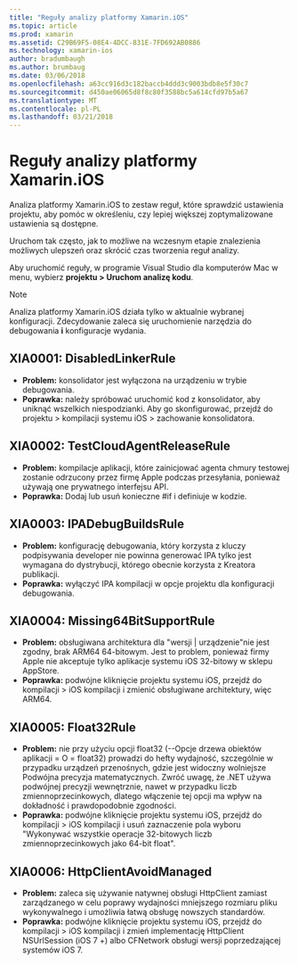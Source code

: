 ```yaml
---
title: "Reguły analizy platformy Xamarin.iOS"
ms.topic: article
ms.prod: xamarin
ms.assetid: C29B69F5-08E4-4DCC-831E-7FD692AB0886
ms.technology: xamarin-ios
author: bradumbaugh
ms.author: brumbaug
ms.date: 03/06/2018
ms.openlocfilehash: a63cc916d3c182baccb4ddd3c9003bdb8e5f30c7
ms.sourcegitcommit: d450ae06065d8f8c80f3588bc5a614cfd97b5a67
ms.translationtype: MT
ms.contentlocale: pl-PL
ms.lasthandoff: 03/21/2018
---
```

# <a name="xamarinios-analysis-rules"></a>Reguły analizy platformy Xamarin.iOS

Analiza platformy Xamarin.iOS to zestaw reguł, które sprawdzić ustawienia projektu, aby pomóc w określeniu, czy lepiej większej zoptymalizowane ustawienia są dostępne.

Uruchom tak często, jak to możliwe na wczesnym etapie znalezienia możliwych ulepszeń oraz skrócić czas tworzenia reguł analizy.

Aby uruchomić reguły, w programie Visual Studio dla komputerów Mac w menu, wybierz **projektu > Uruchom analizę kodu**.

> [!NOTE]
> Analiza platformy Xamarin.iOS działa tylko w aktualnie wybranej konfiguracji. Zdecydowanie zaleca się uruchomienie narzędzia do debugowania **i** konfiguracje wydania.

<a name="XIA0001" />

## <a name="xia0001-disabledlinkerrule"></a>XIA0001: DisabledLinkerRule

- **Problem:** konsolidator jest wyłączona na urządzeniu w trybie debugowania.
- **Poprawka:** należy spróbować uruchomić kod z konsolidator, aby uniknąć wszelkich niespodzianki.
Aby go skonfigurować, przejdź do projektu > kompilacji systemu iOS > zachowanie konsolidatora.

<a name="XIA0002" />

## <a name="xia0002-testcloudagentreleaserule"></a>XIA0002: TestCloudAgentReleaseRule

- **Problem:** kompilacje aplikacji, które zainicjować agenta chmury testowej zostanie odrzucony przez firmę Apple podczas przesyłania, ponieważ używają one prywatnego interfejsu API.
- **Poprawka:** Dodaj lub usuń konieczne #if i definiuje w kodzie.

<a name="XIA0003" />

## <a name="xia0003-ipadebugbuildsrule"></a>XIA0003: IPADebugBuildsRule

- **Problem:** konfigurację debugowania, który korzysta z kluczy podpisywania developer nie powinna generować IPA tylko jest wymagana do dystrybucji, którego obecnie korzysta z Kreatora publikacji.
- **Poprawka:** wyłączyć IPA kompilacji w opcje projektu dla konfiguracji debugowania.

<a name="XIA0004" />

## <a name="xia0004-missing64bitsupportrule"></a>XIA0004: Missing64BitSupportRule

- **Problem:** obsługiwana architektura dla "wersji | urządzenie"nie jest zgodny, brak ARM64 64-bitowym. Jest to problem, ponieważ firmy Apple nie akceptuje tylko aplikacje systemu iOS 32-bitowy w sklepu AppStore.
- **Poprawka:** podwójne kliknięcie projektu systemu iOS, przejdź do kompilacji > iOS kompilacji i zmienić obsługiwane architektury, więc ARM64.

<a name="XIA0005" />

## <a name="xia0005-float32rule"></a>XIA0005: Float32Rule

- **Problem:** nie przy użyciu opcji float32 (--Opcje drzewa obiektów aplikacji = O = float32) prowadzi do hefty wydajność, szczególnie w przypadku urządzeń przenośnych, gdzie jest widoczny wolniejsze Podwójna precyzja matematycznych. Zwróć uwagę, że .NET używa podwójnej precyzji wewnętrznie, nawet w przypadku liczb zmiennoprzecinkowych, dlatego włączenie tej opcji ma wpływ na dokładność i prawdopodobnie zgodności.
- **Poprawka:** podwójne kliknięcie projektu systemu iOS, przejdź do kompilacji > iOS kompilacji i usuń zaznaczenie pola wyboru "Wykonywać wszystkie operacje 32-bitowych liczb zmiennoprzecinkowych jako 64-bit float".

<a name="XIA0006" />

## <a name="xia0006-httpclientavoidmanaged"></a>XIA0006: HttpClientAvoidManaged

- **Problem:** zaleca się używanie natywnej obsługi HttpClient zamiast zarządzanego w celu poprawy wydajności mniejszego rozmiaru pliku wykonywalnego i umożliwia łatwą obsługę nowszych standardów.
- **Poprawka:** podwójne kliknięcie projektu systemu iOS, przejdź do kompilacji > iOS kompilacji i zmień implementację HttpClient NSUrlSession (iOS 7 +) albo CFNetwork obsługi wersji poprzedzającej systemów iOS 7.
